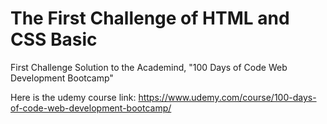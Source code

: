 # The First Challenge of HTML and CSS Basic
First Challenge Solution to the Academind, "100 Days of Code Web Development Bootcamp"

Here is the udemy course link: https://www.udemy.com/course/100-days-of-code-web-development-bootcamp/
